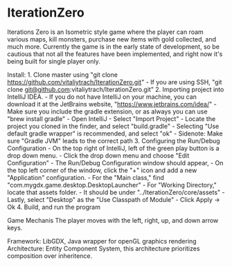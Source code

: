 # IterationZero

Iterations Zero is an Isometric style game where the player can roam various maps, kill monsters, purchase new items 
with gold collected, and much more. Currently the game is in the early state of development, so be cautious that 
not all the features have been implemented, and right now it's being built for single player only.

Install:
    1. Clone master using "git clone https://github.com/vitaliytrach/IterationZero.git"
            - If you are using SSH, "git clone git@github.com:vitaliytrach/IterationZero.git"
    2. Importing project into IntelliJ IDEA.
            - If you do not have IntelliJ on your machine, you can download it 
              at the JetBrains website, "https://www.jetbrains.com/idea/"
                    - Make sure you include the gradle extension, or as always
                      you can use "brew install gradle"
            - Open IntelliJ
            - Select "Import Project"
            - Locate the project you cloned in the finder, and select "build.gradle"
            - Selecting "Use default gradle wrapper" is recommended, and select "ok"
                    - Sidenote: Make sure "Gradle JVM" leads to the correct path
    3. Configuring the Run/Debug Configuration
            - On the top right of IntelliJ, left of the green play button is a drop down menu.
                    - Click the drop down menu and choose "Edit Configuration"
            - The Run/Debug Configuration window should appear,
                    - On the top left corner of the window, click the "+" icon and 
                      add a new "Application" configuration.
            - For the "Main class," find "com.mygdx.game.desktop.DesktopLauncher"
            - For "Working Directory," locate that assets folder.
                    - It should be under "../IterationZero/core/assets"
            - Lastly, select "Desktop" as the "Use Classpath of Module"
            - Click Apply -> Ok
    4. Build, and run the program
    
Game Mechanis
    The player moves with the left, right, up, and down arrow keys.
            

Framework: LibGDX, Java wrapper for openGL graphics rendering
Architecture: Entity Component System, this architecture prioritizes composition over inheritence. 


